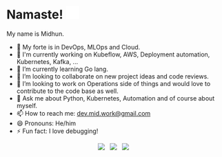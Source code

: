 # Namaste! <img src="https://github.com/midhun1998/midhun1998/blob/main/namaste.gif" width="30px">
My name is Midhun.
- 🔭 My forte is in DevOps, MLOps and Cloud.
- :star2: I'm currently working on Kubeflow, AWS, Deployment automation, Kubernetes, Kafka, ...
- 🌱 I’m currently learning Go lang.
- 👯 I’m looking to collaborate on new project ideas and code reviews.
- 🤔 I’m looking to work on Operations side of things and would love to contribute to the code base as well.
- 💬 Ask me about Python, Kubernetes, Automation and of course about myself.
- 📫 How to reach me: dev.mid.work@gmail.com 
- 😄 Pronouns: He/him
- ⚡ Fun fact: I love debugging! 
<div align="center">
<a href=" https://dev.to/midhunrnair"><img height="30" src="https://cdn.shopify.com/s/files/1/1626/8507/products/WonderDEV_1024x1024.png?v=1566402781"></a>&nbsp;&nbsp;
<a href=" https://www.linkedin.com/in/midhunnair/"><img height="30" src="https://github.com/WaylonWalker/WaylonWalker/blob/main/icon/linkedin.png?raw=true"></a></a>&nbsp;&nbsp;
<a href="https://www.instagram.com/midhun.nair/"><img height="30" src="https://upload.wikimedia.org/wikipedia/commons/5/58/Instagram-Icon.png"></a>&nbsp;&nbsp;
</div>
